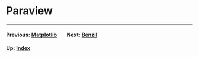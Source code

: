 # Paraview

* * *
#### Previous: [Matplotlib](matplotlib) &nbsp;&nbsp;&nbsp;&nbsp;&nbsp;&nbsp; Next: [Benzil](benzil)
#### Up: [Index](index)
